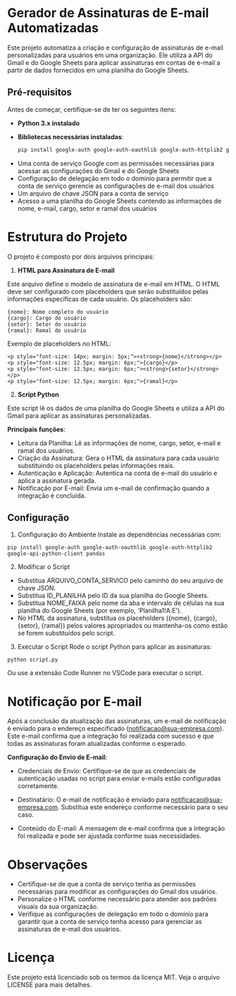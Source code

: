 # Gerador de Assinaturas de E-mail Automatizadas

Este projeto automatiza a criação e configuração de assinaturas de e-mail personalizadas para usuários em uma organização. Ele utiliza a API do Gmail e do Google Sheets para aplicar assinaturas em contas de e-mail a partir de dados fornecidos em uma planilha do Google Sheets.

## Pré-requisitos

Antes de começar, certifique-se de ter os seguintes itens:

- **Python 3.x instalado**
- **Bibliotecas necessárias instaladas**:

  ```bash
  pip install google-auth google-auth-oauthlib google-auth-httplib2 google-api-python-client pandas

+ Uma conta de serviço Google com as permissões necessárias para acessar as configurações do Gmail e do Google Sheets
+ Configuração de delegação em todo o domínio para permitir que a conta de serviço gerencie as configurações de e-mail dos usuários
+ Um arquivo de chave JSON para a conta de serviço
+ Acesso a uma planilha do Google Sheets contendo as informações de nome, e-mail, cargo, setor e ramal dos usuários

# Estrutura do Projeto

O projeto é composto por dois arquivos principais:


1. **HTML para Assinatura de E-mail**
   
Este arquivo define o modelo de assinatura de e-mail em HTML. O HTML deve ser configurado com placeholders que serão substituídos pelas informações específicas de cada usuário. Os placeholders são:

```
{nome}: Nome completo do usuário
{cargo}: Cargo do usuário
{setor}: Setor do usuário
{ramal}: Ramal do usuário
```

Exemplo de placeholders no HTML:

```
<p style="font-size: 14px; margin: 5px;"><strong>{nome}</strong></p>
<p style="font-size: 12.5px; margin: 6px;">{cargo}</p>
<p style="font-size: 12.5px; margin: 6px;"><strong>{setor}</strong></p>
<p style="font-size: 12.5px; margin: 6px;">{ramal}</p>
```

2. **Script Python**

Este script lê os dados de uma planilha do Google Sheets e utiliza a API do Gmail para aplicar as assinaturas personalizadas.

**Principais funções**:

- Leitura da Planilha: Lê as informações de nome, cargo, setor, e-mail e ramal dos usuários.
- Criação da Assinatura: Gera o HTML da assinatura para cada usuário substituindo os placeholders pelas informações reais.
- Autenticação e Aplicação: Autentica na conta de e-mail do usuário e aplica a assinatura gerada.
- Notificação por E-mail: Envia um e-mail de confirmação quando a integração é concluída.

## Configuração

1. Configuração do Ambiente
Instale as dependências necessárias com:
```
pip install google-auth google-auth-oauthlib google-auth-httplib2 google-api-python-client pandas
```
2. Modificar o Script
- Substitua ARQUIVO_CONTA_SERVICO pelo caminho do seu arquivo de chave JSON.
- Substitua ID_PLANILHA pelo ID da sua planilha do Google Sheets.
- Substitua NOME_FAIXA pelo nome da aba e intervalo de células na sua planilha do Google Sheets (por exemplo, 'Planilha1!A:E').
- No HTML da assinatura, substitua os placeholders ({nome}, {cargo}, {setor}, {ramal}) pelos valores apropriados ou mantenha-os como estão se forem substituídos pelo script.

3. Executar o Script
Rode o script Python para aplicar as assinaturas:

```
python script.py
````

Ou use a extensão Code Runner no VSCode para executar o script.

# Notificação por E-mail

Após a conclusão da atualização das assinaturas, um e-mail de notificação é enviado para o endereço especificado (notificacao@sua-empresa.com). Este e-mail confirma que a integração foi realizada com sucesso e que todas as assinaturas foram atualizadas conforme o esperado.

**Configuração do Envio de E-mail**:

- Credenciais de Envio: Certifique-se de que as credenciais de autenticação usadas no script para enviar e-mails estão configuradas corretamente.

- Destinatário: O e-mail de notificação é enviado para notificacao@sua-empresa.com. Substitua este endereço conforme necessário para o seu caso.

- Conteúdo do E-mail: A mensagem de e-mail confirma que a integração foi realizada e pode ser ajustada conforme suas necessidades.

# Observações
- Certifique-se de que a conta de serviço tenha as permissões necessárias para modificar as configurações do Gmail dos usuários.
- Personalize o HTML conforme necessário para atender aos padrões visuais da sua organização.
- Verifique as configurações de delegação em todo o domínio para garantir que a conta de serviço tenha acesso para gerenciar as assinaturas de e-mail dos usuários.
  
# Licença
Este projeto está licenciado sob os termos da licença MIT. Veja o arquivo LICENSE para mais detalhes.
